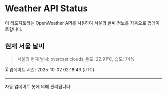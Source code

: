 
# Weather API Status

이 리포지토리는 OpenWeather API를 사용하여 서울의 날씨 정보를 자동으로 업데이트합니다.

## 현재 서울 날씨
> 서울의 현재 날씨: overcast clouds, 온도: 22.91°C, 습도: 74%

⏳ 업데이트 시간: 2025-10-02 02:18:43 (UTC)

---
자동 업데이트 봇에 의해 관리됩니다.
